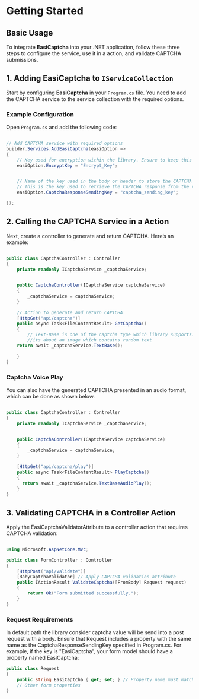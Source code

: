 # Getting Started

## Basic Usage

To integrate **EasiCaptcha** into your .NET application, follow these three steps to configure the service, use it in a action, and validate CAPTCHA submissions.

## 1. Adding EasiCaptcha to `IServiceCollection`

Start by configuring **EasiCaptcha** in your `Program.cs` file. You need to add the CAPTCHA service to the service collection with the required options.

### Example Configuration

Open `Program.cs` and add the following code:

```csharp

// Add CAPTCHA service with required options
builder.Services.AddEasiCaptcha(easiOption =>
{
    // Key used for encryption within the library. Ensure to keep this key safe and secure.
    easiOption.EncryptKey = "Encrypt_Key";


    // Name of the key used in the body or header to store the CAPTCHA value.
    // This is the key used to retrieve the CAPTCHA response from the request.
    easiOption.CaptchaResponseSendingKey = "captcha_sending_key";

});
```

## 2. Calling the CAPTCHA Service in a Action

Next, create a controller to generate and return CAPTCHA. Here’s an example:

```csharp

public class CaptchaController : Controller
{
    private readonly ICaptchaService _captchaService;


    public CaptchaController(ICaptchaService captchaService)
    {
        _captchaService = captchaService;
    }

    // Action to generate and return CAPTCHA
    [HttpGet("api/captcha")]
    public async Task<FileContentResult> GetCaptcha()
    {
        // Text-Base is one of the captcha type which library supports.
        //its about an image which contains random text 
	return await _captchaService.TextBase();

    }
}
```

### Captcha Voice Play

You can also have the generated CAPTCHA presented in an audio format, which can be done as shown below.

```csharp

public class CaptchaController : Controller
{
    private readonly ICaptchaService _captchaService;


    public CaptchaController(ICaptchaService captchaService)
    {
        _captchaService = captchaService;
    }

    [HttpGet("api/captcha/play")]
    public async Task<FileContentResult> PlayCaptcha()
    {
      return await _captchaService.TextBaseAudioPlay();
    }
}
```



## 3. Validating CAPTCHA in a Controller Action

Apply the EasiCaptchaValidatorAttribute to a controller action that requires CAPTCHA validation:

```csharp

using Microsoft.AspNetCore.Mvc;

public class FormController : Controller
{
    [HttpPost("api/validate")]
    [BabyCaptchaValidator] // Apply CAPTCHA validation attribute
    public IActionResult ValidateCaptcha([FromBody] Request request)
    {
        return Ok("Form submitted successfully.");
    }
}

```
### Request Requirements

In default path the library consider captcha value will be send into a post request with a body.
Ensure that Request includes a property with the same name as the CaptchaResponseSendingKey specified in Program.cs. For example, if the key is "EasiCaptcha", your form model should have a property named EasiCaptcha:

```csharp
public class Request
{
    public string EasiCaptcha { get; set; } // Property name must match the key used in Program.cs
    // Other form properties
}
```